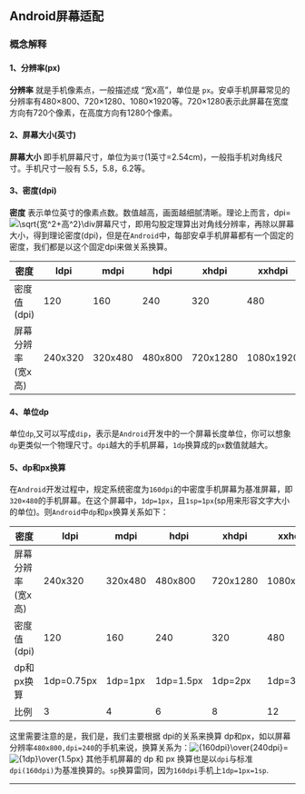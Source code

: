 ## Android屏幕适配

### 概念解释

#### 1、分辨率(px)

**分辨率** 就是手机像素点，一般描述成 “宽x高”，单位是 `px`。安卓手机屏幕常见的分辨率有480×800、720×1280、1080×1920等。720×1280表示此屏幕在宽度方向有720个像素，在高度方向有1280个像素。

#### 2、屏幕大小(英寸)

**屏幕大小** 即手机屏幕尺寸，单位为`英寸`(1英寸=2.54cm)，一般指手机对角线尺寸。手机尺寸一般有 5.5，5.8，6.2等。

#### 3、密度(dpi)

**密度** 表示单位英寸的像素点数。数值越高，画面越细腻清晰。理论上而言，dpi=![\sqrt{宽^2+高^2}\div屏幕尺寸](https://math.jianshu.com/math?formula=%5Csqrt%7B%E5%AE%BD%5E2%2B%E9%AB%98%5E2%7D%5Cdiv%E5%B1%8F%E5%B9%95%E5%B0%BA%E5%AF%B8)，即用勾股定理算出对角线分辨率，再除以屏幕大小，得到理论密度(dpi)，但是在`Android`中，每部安卓手机屏幕都有一个固定的密度，我们都是以这个固定dpi来做关系换算。

| 密度              | ldpi    | mdpi    | hdpi    | xhdpi    | xxhdpi    |
| ----------------- | ------- | ------- | ------- | -------- | --------- |
| 密度值(dpi)       | 120     | 160     | 240     | 320      | 480       |
| 屏幕分辨率(宽x高) | 240x320 | 320x480 | 480x800 | 720x1280 | 1080x1920 |

#### 4、单位dp

单位`dp`,又可以写成`dip`，表示是`Android`开发中的一个屏幕长度单位，你可以想象`dp`更类似一个物理尺寸。`dpi`越大的手机屏幕，`1dp`换算成的`px`数值就越大。

#### 5、dp和px换算

在`Android`开发过程中，规定系统密度为`160dpi`的中密度手机屏幕为基准屏幕，即`320×480`的手机屏幕。在这个屏幕中，`1dp=1px`，且`1sp=1px`(sp用来形容文字大小的单位)。则`Android`中`dp`和`px`换算关系如下：

| 密度              | ldpi       | mdpi    | hdpi      | xhdpi    | xxhdpi    |
| ----------------- | ---------- | ------- | --------- | -------- | --------- |
| 屏幕分辨率(宽x高) | 240x320    | 320x480 | 480x800   | 720x1280 | 1080x1920 |
| 密度值(dpi)       | 120        | 160     | 240       | 320      | 480       |
| dp和px换算        | 1dp=0.75px | 1dp=1px | 1dp=1.5px | 1dp=2px  | 1dp=3px   |
| 比例              | 3          | 4       | 6         | 8        | 12        |

这里需要注意的是，我们是，我们主要根据 dpi的关系来换算 dp和px，如以屏幕分辨率`480x800,dpi=240`的手机来说，换算关系为：![{160dpi}\over{240dpi}](https://math.jianshu.com/math?formula=%7B160dpi%7D%5Cover%7B240dpi%7D)=![{1dp}\over{1.5px}](https://math.jianshu.com/math?formula=%7B1dp%7D%5Cover%7B1.5px%7D)
 其他手机屏幕的 dp 和 px 换算也是以`dpi`与标准`dpi(160dpi)`为基准换算的。`sp`换算雷同，因为`160dpi`手机上`1dp=1px=1sp`.

------



